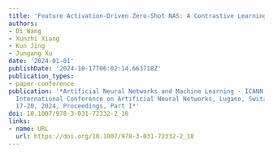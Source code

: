 ```yaml
---
title: 'Feature Activation-Driven Zero-Shot NAS: A Contrastive Learning Framework'
authors:
- Di Wang
- Xunzhi Xiang
- Kun Jing
- Jungang Xu
date: '2024-01-01'
publishDate: '2024-10-17T06:02:14.663718Z'
publication_types:
- paper-conference
publication: '*Artificial Neural Networks and Machine Learning - ICANN 2024 - 33rd
  International Conference on Artificial Neural Networks, Lugano, Switzerland, September
  17-20, 2024, Proceedings, Part I*'
doi: 10.1007/978-3-031-72332-2_18
links:
- name: URL
  url: https://doi.org/10.1007/978-3-031-72332-2_18
---
```


